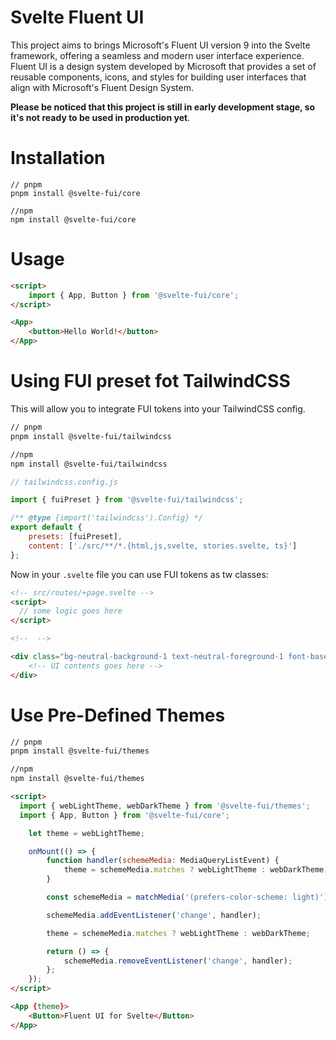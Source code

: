 # Svelte Fluent UI

This project aims to brings Microsoft's Fluent UI version 9 into the Svelte framework, offering a seamless and modern user interface experience. Fluent UI is a design system developed by Microsoft that provides a set of reusable components, icons, and styles for building user interfaces that align with Microsoft's Fluent Design System.

**Please be noticed that this project is still in early development stage, so it's not ready to be used in production yet**.

# Installation

```shell
// pnpm
pnpm install @svelte-fui/core

//npm
npm install @svelte-fui/core
```

# Usage

```html
<script>
	import { App, Button } from '@svelte-fui/core';
</script>

<App>
	<button>Hello World!</button>
</App>
```

# Using FUI preset fot TailwindCSS 

This will allow you to integrate FUI tokens into your TailwindCSS config.


```bash
// pnpm
pnpm install @svelte-fui/tailwindcss

//npm
npm install @svelte-fui/tailwindcss
```

```js
// tailwindcss.config.js

import { fuiPreset } from '@svelte-fui/tailwindcss';

/** @type {import('tailwindcss').Config} */
export default {
	presets: [fuiPreset],
	content: ['./src/**/*.{html,js,svelte, stories.svelte, ts}']
};
```

Now in your `.svelte` file you can use FUI tokens as tw classes:

```html
<!-- src/routes/+page.svelte -->
<script>
  // some logic goes here
</script>

<!--  -->

<div class="bg-neutral-background-1 text-neutral-foreground-1 font-base-400">
    <!-- UI contents goes here -->
</div>
```
# Use Pre-Defined Themes

```bash
// pnpm
pnpm install @svelte-fui/themes

//npm
npm install @svelte-fui/themes
```
```html
<script>
  import { webLightTheme, webDarkTheme } from '@svelte-fui/themes';
  import { App, Button } from '@svelte-fui/core';

	let theme = webLightTheme;

	onMount(() => {
		function handler(schemeMedia: MediaQueryListEvent) {
			theme = schemeMedia.matches ? webLightTheme : webDarkTheme;
		}

		const schemeMedia = matchMedia('(prefers-color-scheme: light)');

		schemeMedia.addEventListener('change', handler);

		theme = schemeMedia.matches ? webLightTheme : webDarkTheme;

		return () => {
			schemeMedia.removeEventListener('change', handler);
		};
	});
</script>

<App {theme}>
	<Button>Fluent UI for Svelte</Button>
</App>
```
